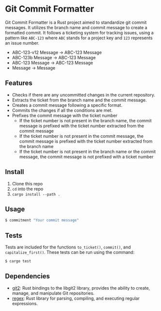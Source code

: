 # Git Commit Formatter

Git Commit Formatter is a Rust project aimed to standardize git commit messages. It utilizes the branch name and commit message to create a formatted commit. It follows a ticketing system for tracking issues, using a pattern like `ABC-123` where `ABC` stands for a project key and `123` represents an issue number.

* ABC-123-v12 Message -> ABC-123 Message
* ABC-123b Message    -> ABC-123 Message
* ABC-123 Message     -> ABC-123 Message
* Message             -> Message

## Features

* Checks if there are any uncommitted changes in the current repository.
* Extracts the ticket from the branch name and the commit message.
* Creates a commit message following a specific format.
* Commits the changes if all the conditions are met.
* Prefixes the commit message with the ticket number
  * If the ticket number is not present in the branch name, the commit message is prefixed with the ticket number extracted from the commit message
  * If the ticket number is not present in the commit message, the commit message is prefixed with the ticket number extracted from the branch name
  * If the ticket number is not present in the branch name or the commit message, the commit message is not prefixed with a ticket number

## Install

1. Clone this repo
2. `cd` into the repo
3. `cargo install --path .`

## Usage

```bash
$ commitment "Your commit message"
```

## Tests

Tests are included for the functions `to_ticket()`, `commit()`, and `capitalize_first()`. These tests can be run using the command:

```bash
$ cargo test
```

## Dependencies

* [git2](https://crates.io/crates/git2): Rust bindings to the libgit2 library, provides the ability to create, manage, and manipulate Git repositories.
* [regex](https://crates.io/crates/regex): Rust library for parsing, compiling, and executing regular expressions.
